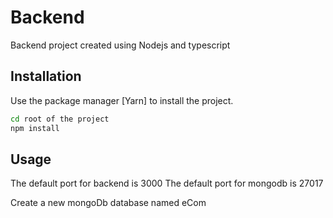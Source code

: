 # Backend

Backend project created using Nodejs and typescript

## Installation

Use the package manager [Yarn] to install the project.

```bash
cd root of the project
npm install
```

## Usage
The default port for backend is 3000
The default port for mongodb is 27017

Create a new mongoDb database named eCom
